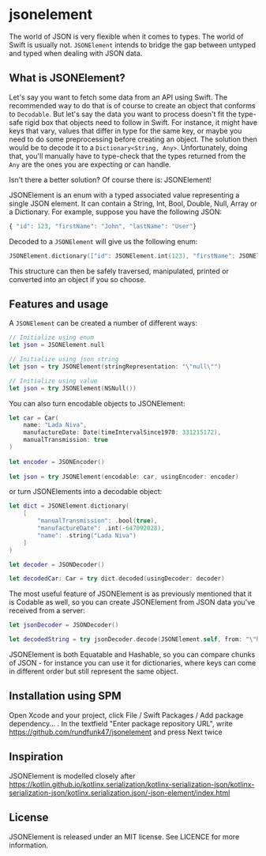 # jsonelement

The world of JSON is very flexible when it comes to types. The world of Swift is usually not. `JSONElement` intends to bridge the gap between untyped and typed when dealing with JSON data. 

## What is JSONElement?

Let's say you want to fetch some data from an API using Swift. The recommended way to do that is of course to create an object that conforms to `Decodable`. But let's say the data you want to process doesn't fit the type-safe rigid box that objects need to follow in Swift. For instance, it might have keys that vary, values that differ in type for the same key, or maybe you need to do some preprocessing before creating an object. The solution then would be to decode it to a `Dictionary<String, Any>`. Unfortunately, doing that, you'll manually have to type-check that the types returned from the `Any` are the ones you are expecting or can handle. 

Isn't there a better solution? Of course there is: JSONElement!

JSONElement is an enum with a typed associated value representing a single JSON element. It can contain a String, Int, Bool, Double, Null, Array or a Dictionary. For example, suppose you have the following JSON:

```javascript
{ "id": 123, "firstName": "John", "lastName": "User"}
```

Decoded to a `JSONElement` will give us the following enum:

```swift
JSONElement.dictionary(["id": JSONElement.int(123), "firstName": JSONElement.string("John"), "lastName": JSONElement.string("User")])
```

This structure can then be safely traversed, manipulated, printed or converted into an object if you so choose.

## Features and usage 

A `JSONElement` can be created a number of different ways:

```swift
// Initialize using enum
let json = JSONElement.null
```

```swift
// Initialize using json string
let json = try JSONElement(stringRepresentation: "\"null\"")
```

```swift
// Initialize using value
let json = try JSONElement(NSNull())
```

You can also turn encodable objects to JSONElement:

```swift
let car = Car(
    name: "Lada Niva",
    manufactureDate: Date(timeIntervalSince1970: 331215172),
    manualTransmission: true
)
        
let encoder = JSONEncoder()
        
let json = try JSONElement(encodable: car, usingEncoder: encoder)
```

or turn JSONElements into a decodable object:

```swift
let dict = JSONElement.dictionary(
    [
        "manualTransmission": .bool(true),
        "manufactureDate": .int(-647092028),
        "name": .string("Lada Niva")
    ]
)

let decoder = JSONDecoder()

let decodedCar: Car = try dict.decoded(usingDecoder: decoder)
```

The most useful feature of JSONElement is as previously mentioned that it is Codable as well, so you can create JSONElement from JSON data you've received from a server:

```swift
let jsonDecoder = JSONDecoder()

let decodedString = try jsonDecoder.decode(JSONElement.self, from: "\"hel\\\"lo\"".data(using: .utf8)!)
```

JSONElement is both Equatable and Hashable, so you can compare chunks of JSON - for instance you can use it for dictionaries, where keys can come in different order but still represent the same object.

## Installation using SPM

Open Xcode and your project, click File / Swift Packages / Add package dependency... . In the textfield "Enter package repository URL", write https://github.com/rundfunk47/jsonelement and press Next twice

## Inspiration

JSONElement is modelled closely after https://kotlin.github.io/kotlinx.serialization/kotlinx-serialization-json/kotlinx-serialization-json/kotlinx.serialization.json/-json-element/index.html

## License

JSONElement is released under an MIT license. See LICENCE for more information.
